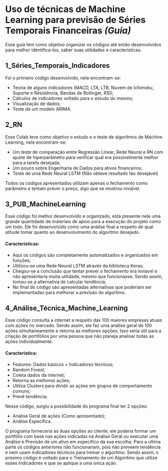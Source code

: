 # Uso de técnicas de Machine Learning para previsão de Séries Temporais Financeiras *(Guia)*

Esse guia tem como objetivo organizar os códigos até então desenvolvidos para melhor identifica-los, saber suas utilidades e características.

## 1_Séries_Temporais_Indicadores
Foi o primeiro código desenvolvido, nele encontram-se:

- Teoria de alguns indicadores (MACD, LTA, LTB, Nuvem de Ichimoku, Suporte e Resistência, Bandas de Bollinger, RSI);
- Cálculos de indicadores voltado para o estudo do mesmo;
- Visualização de dados;
- Teste de um modelo ARIMA.

## 2_RN
Esse Colab teve como objetivo o estudo e o teste de algorítmos de Machine Learning, nele encontram-se:

- Um teste de comparação entre Regressão Linear, Rede Neural e RN com ajuste de hiperparâmetro para verificar qual era possivelmente melhor para a tarefa desejada;
- Um pouco sobre Engenharia de Dados para ativos financeiros;
- Teste de uma Rede Neural LSTM (Não obteve resultado tão desejável)

Todos os códigos apresentados utilizam apenas o fechamento como parâmetro e tentam prever o preço, algo que se mostrou inviável.

## 3_PUB_MachineLearning
Esse código foi melhor desenvolvido e organizado, está presente nele uma grande quantidade de materiais de apoio para a execução do projeto como um todo. Ele foi desenvolvido como uma análise final a respeito de qual atitude tomar quanto ao desenvolvimento do algoritmo desejado.

#### Características:

- Aqui os códigos são completamente automatizados e organizados em funções;
- Utilizou-se uma Rede Neural LSTM através da biblioteca Keras;
- Chegou-se a conclusão que tentar prever o fechamento era invíavel e não apresentaria muita utilidade, mesmo que funcionasse. Sendo assim, tomou-se a alternativa de calcular tendência;
- No final do código são apresentadas alternativas que poderiam ser implementadas para melhorar a previsão do algorítmo.

## 4_Análise_Técnica_Machine_Learning
Esse código consulta a internet a respeito das 100 maiores empresas atuais com ações no mercado. Sendo assim, ele faz uma análise geral de 100 ações simultaneamente e retorna as melhores opções. Isso seria útil para a criação de portifólios por uma pessoa que não planeja analisar todas as ações individualmente.

#### Característica:

- Features: Dados básicos + Indicadores técnicos;
- Random Forest;
- Coleta dados da internet;
- Retorna as melhores ações;
- Utiliza Clusters para dividir as ações em grupos de comportamento comuns;
- Prevê tendência;

Nesse código, surgiu a possibilidade do programa final ter 2 opções:

- Análise Geral de ações (Como apresentado);
- Análise Específica.

O programa forneceria as duas opções ao cliente, ele poderia formar um portfólio com base nas ações indicadas na Análise Geral ou executar uma Análise e Previsão de um ativo em específico da sua escolha. Para a ultima parte os códigos anteriores não funcionariam, pois não preveem tendência e nem usam indicadores técnicos para treinar o algorítmo. Sendo assim, o próximo código é voltado para o Treinamento de um Algorítmo que utilize esses Indicadores e que se aplique a uma única ação.

